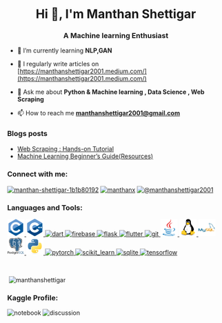 <h1 align="center">Hi 👋, I'm Manthan Shettigar</h1>
<h3 align="center">A Machine learning Enthusiast</h3>

- 🌱 I’m currently learning **NLP,GAN**

- 📝 I regularly write articles on [https://manthanshettigar2001.medium.com/](https://manthanshettigar2001.medium.com/)

- 💬 Ask me about **Python & Machine learning , Data Science , Web Scraping**

- 📫 How to reach me **manthanshettigar2001@gmail.com**

### Blogs posts
<!-- BLOG-POST-LIST:START -->
- [Web Scraping : Hands-on Tutorial](https://manthanshettigar2001.medium.com/web-scraping-for-data-scientists-hands-on-tutorial-f1d71fc88673?source=rss-259a0caf79f3------2)
- [Machine Learning Beginner’s Guide&lpar;Resources&rpar;](https://manthanshettigar2001.medium.com/getting-started-with-ml-resources-beginners-guide-91b7e484db8b?source=rss-259a0caf79f3------2)
<!-- BLOG-POST-LIST:END --> 

<h3 align="left">Connect with me:</h3>
<p align="left">
<a href="https://linkedin.com/in/manthan-shettigar-1b1b80192" target="blank"><img align="center" src="https://raw.githubusercontent.com/rahuldkjain/github-profile-readme-generator/master/src/images/icons/Social/linked-in-alt.svg" alt="manthan-shettigar-1b1b80192" height="30" width="40" /></a>
<a href="https://kaggle.com/manthanx" target="blank"><img align="center" src="https://raw.githubusercontent.com/rahuldkjain/github-profile-readme-generator/master/src/images/icons/Social/kaggle.svg" alt="manthanx" height="30" width="40" /></a>
<a href="https://medium.com/@manthanshettigar2001" target="blank"><img align="center" src="https://raw.githubusercontent.com/rahuldkjain/github-profile-readme-generator/master/src/images/icons/Social/medium.svg" alt="@manthanshettigar2001" height="30" width="40" /></a>
</p>

<h3 align="left">Languages and Tools:</h3>
<p align="left"> <a href="https://www.cprogramming.com/" target="_blank"> <img src="https://raw.githubusercontent.com/devicons/devicon/master/icons/c/c-original.svg" alt="c" width="40" height="40"/> </a> <a href="https://www.w3schools.com/cpp/" target="_blank"> <img src="https://raw.githubusercontent.com/devicons/devicon/master/icons/cplusplus/cplusplus-original.svg" alt="cplusplus" width="40" height="40"/> </a> <a href="https://dart.dev" target="_blank"> <img src="https://www.vectorlogo.zone/logos/dartlang/dartlang-icon.svg" alt="dart" width="40" height="40"/> </a> <a href="https://firebase.google.com/" target="_blank"> <img src="https://www.vectorlogo.zone/logos/firebase/firebase-icon.svg" alt="firebase" width="40" height="40"/> </a> <a href="https://flask.palletsprojects.com/" target="_blank"> <img src="https://www.vectorlogo.zone/logos/pocoo_flask/pocoo_flask-icon.svg" alt="flask" width="40" height="40"/> </a> <a href="https://flutter.dev" target="_blank"> <img src="https://www.vectorlogo.zone/logos/flutterio/flutterio-icon.svg" alt="flutter" width="40" height="40"/> </a> <a href="https://git-scm.com/" target="_blank"> <img src="https://www.vectorlogo.zone/logos/git-scm/git-scm-icon.svg" alt="git" width="40" height="40"/> </a> <a href="https://www.java.com" target="_blank"> <img src="https://raw.githubusercontent.com/devicons/devicon/master/icons/java/java-original.svg" alt="java" width="40" height="40"/> </a> <a href="https://www.linux.org/" target="_blank"> <img src="https://raw.githubusercontent.com/devicons/devicon/master/icons/linux/linux-original.svg" alt="linux" width="40" height="40"/> </a> <a href="https://www.mysql.com/" target="_blank"> <img src="https://raw.githubusercontent.com/devicons/devicon/master/icons/mysql/mysql-original-wordmark.svg" alt="mysql" width="40" height="40"/> </a> <a href="https://www.postgresql.org" target="_blank"> <img src="https://raw.githubusercontent.com/devicons/devicon/master/icons/postgresql/postgresql-original-wordmark.svg" alt="postgresql" width="40" height="40"/> </a> <a href="https://www.python.org" target="_blank"> <img src="https://raw.githubusercontent.com/devicons/devicon/master/icons/python/python-original.svg" alt="python" width="40" height="40"/> </a> <a href="https://pytorch.org/" target="_blank"> <img src="https://www.vectorlogo.zone/logos/pytorch/pytorch-icon.svg" alt="pytorch" width="40" height="40"/> </a> <a href="https://scikit-learn.org/" target="_blank"> <img src="https://upload.wikimedia.org/wikipedia/commons/0/05/Scikit_learn_logo_small.svg" alt="scikit_learn" width="40" height="40"/> </a> <a href="https://www.sqlite.org/" target="_blank"> <img src="https://www.vectorlogo.zone/logos/sqlite/sqlite-icon.svg" alt="sqlite" width="40" height="40"/> </a> <a href="https://www.tensorflow.org" target="_blank"> <img src="https://www.vectorlogo.zone/logos/tensorflow/tensorflow-icon.svg" alt="tensorflow" width="40" height="40"/> </a> </p>

<!-- <p><img align="left" src="https://github-readme-stats.vercel.app/api/top-langs?username=manthanshettigar&show_icons=true&theme=dark&locale=en&layout=compact" alt="manthanshettigar" /></p> -->
<br>
<p>&nbsp;<img align="center" src="https://github-readme-stats.vercel.app/api?username=manthanshettigar&show_icons=true&theme=dark&locale=en" alt="manthanshettigar" /></p>

<h3 align="left">Kaggle Profile:</h3>


![notebook](https://road-to-kaggle-grandmaster.vercel.app/api/badges/manthanx/notebook)
![discussion](https://road-to-kaggle-grandmaster.vercel.app/api/badges/manthanx/discussion)
